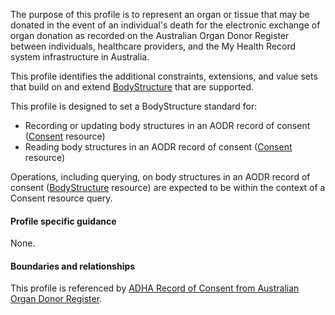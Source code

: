 The purpose of this profile is to represent an organ or tissue that may be donated in the event of an individual's death for the electronic exchange of organ donation as recorded on the Australian Organ Donor Register between individuals, healthcare providers, and the My Health Record system infrastructure in Australia.

This profile identifies the additional constraints, extensions, and value sets that build on and extend [BodyStructure](http://hl7.org/fhir/R4/bodystructure.html) that are supported. 

This profile is designed to set a BodyStructure standard for:
* Recording or updating body structures in an AODR record of consent ([Consent](http://hl7.org/fhir/R4/consent.html) resource)
* Reading body structures in an AODR record of consent ([Consent](http://hl7.org/fhir/R4/consent.html) resource)

Operations, including querying, on body structures in an AODR record of consent ([BodyStructure](http://hl7.org/fhir/R4/bodystructure.html) resource) are expected to be within the context of a Consent resource query.


#### Profile specific guidance
None.


#### Boundaries and relationships
This profile is referenced by 
[ADHA Record of Consent from Australian Organ Donor Register](StructureDefinition-dh-consent-aodr-1.html).